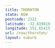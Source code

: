 ```yaml
---
title: THORNTON
state: NSW
postcode: 2322
latitude: -32.819819
longitude: 151.65415
url: /nsw/thornton/
layout: suburb
---
```

